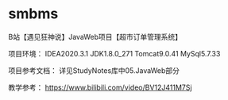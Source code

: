 # smbms
B站【遇见狂神说】JavaWeb项目【超市订单管理系统】

项目环境：
IDEA2020.3.1 JDK1.8.0_271 Tomcat9.0.41 MySql5.7.33

项目参考文档：
详见StudyNotes库中05.JavaWeb部分

教学参考：
https://www.bilibili.com/video/BV12J411M7Sj
